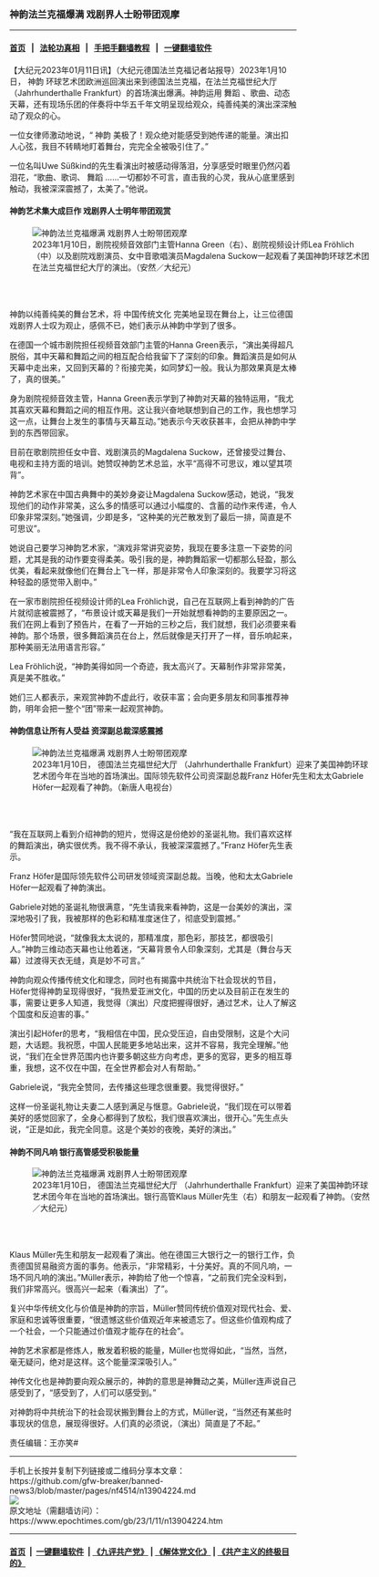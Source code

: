 ### 神韵法兰克福爆满 戏剧界人士盼带团观摩
------------------------

#### [首页](https://github.com/gfw-breaker/banned-news3/blob/master/README.md) &nbsp;&nbsp;|&nbsp;&nbsp; [法轮功真相](https://github.com/begood0513/basic/blob/master/README.md)  &nbsp;&nbsp;|&nbsp;&nbsp; [手把手翻墙教程](https://github.com/gfw-breaker/guides/wiki)  &nbsp;&nbsp;|&nbsp;&nbsp; [一键翻墙软件](https://github.com/gfw-breaker/nogfw/blob/master/README.md)  



<div><p>
 【大纪元2023年01月11日讯】（大纪元德国法兰克福记者站报导）2023年1月10日，
 <ok href="https://www.epochtimes.com/gb/tag/%E7%A5%9E%E9%9F%B5.html">
  神韵
 </ok>
 环球艺术团欧洲巡回演出来到德国法兰克福，在法兰克福世纪大厅（Jahrhunderthalle Frankfurt）的首场演出爆满。神韵运用
 <ok href="https://www.epochtimes.com/gb/tag/%E8%88%9E%E8%B9%88.html">
  舞蹈
 </ok>
 、歌曲、动态天幕，还有现场乐团的伴奏将中华五千年文明呈现给观众，纯善纯美的演出深深触动了观众的心。
</p>
<p>
 一位女律师激动地说，“
 <ok href="https://www.epochtimes.com/gb/tag/%E7%A5%9E%E9%9F%B5.html">
  神韵
 </ok>
 美极了！观众绝对能感受到她传递的能量。演出扣人心弦，我目不转睛地盯着舞台，完完全全被吸引住了。”
</p>
<p>
 一位名叫Uwe Süßkind的先生看演出时被感动得落泪，分享感受时眼里仍然闪着泪花，“歌曲、歌词、
 <ok href="https://www.epochtimes.com/gb/tag/%E8%88%9E%E8%B9%88.html">
  舞蹈
 </ok>
 ……一切都妙不可言，直击我的心灵，我从心底里感到触动，我被深深震撼了，太美了。”他说。
</p>
<h4>
 神韵艺术集大成巨作 戏剧界人士明年带团观赏
</h4>
<figure aria-describedby="caption-attachment-13904227" class="wp-caption aligncenter" id="attachment_13904227" style="width: 600px">
 <ok href="https://i.epochtimes.com/assets/uploads/2023/01/id13904227-2301101723022124.jpg" target="_blank">
  <img alt="神韵法兰克福爆满 戏剧界人士盼带团观摩" class="size-large wp-image-13904227" src="https://i.epochtimes.com/assets/uploads/2023/01/id13904227-2301101723022124-600x401.jpg" title="神韵法兰克福爆满 戏剧界人士盼带团观摩"/>
 </ok>
 <br/><figcaption class="wp-caption-text" id="caption-attachment-13904227">
  2023年1月10日，剧院视频音效部门主管Hanna Green（右）、剧院视频设计师Lea Fröhlich（中）以及剧院戏剧演员、女中音歌唱演员Magdalena Suckow一起观看了美国神韵环球艺术团在法兰克福世纪大厅的演出。（安然／大纪元）
 </figcaption><br/>
</figure><br/>
<p>
 神韵以纯善纯美的舞台艺术，将
 <ok href="https://www.epochtimes.com/gb/tag/%E4%B8%AD%E5%9B%BD%E4%BC%A0%E7%BB%9F%E6%96%87%E5%8C%96.html">
  中国传统文化
 </ok>
 完美地呈现在舞台上，让三位德国戏剧界人士叹为观止，感佩不已，她们表示从神韵中学到了很多。
</p>
<p>
 在德国一个城市剧院担任视频音效部门主管的Hanna Green表示，“演出美得超凡脱俗，其中天幕和舞蹈之间的相互配合给我留下了深刻的印象。舞蹈演员是如何从天幕中走出来，又回到天幕的？衔接完美，如同梦幻一般。我认为那效果真是太棒了，真的很美。”
</p>
<p>
 身为剧院视频音效主管，Hanna Green表示学到了神韵对天幕的独特运用，“我尤其喜欢天幕和舞蹈之间的相互作用。这让我兴奋地联想到自己的工作，我也想学习这一点，让舞台上发生的事情与天幕互动。”她表示今天收获甚丰，会把从神韵中学到的东西带回家。
</p>
<p>
 目前在歌剧院担任女中音、戏剧演员的Magdalena Suckow，还曾接受过舞台、电视和主持方面的培训。她赞叹神韵艺术总监，水平“高得不可思议，难以望其项背”。
</p>
<p>
 神韵艺术家在中国古典舞中的美妙身姿让Magdalena Suckow感动，她说，“我发现他们的动作非常美，这么多的情感可以通过小幅度的、含蓄的动作来传递，令人印象非常深刻。”她强调，少即是多，“这种美的光芒散发到了最后一排，简直是不可思议”。
</p>
<p>
 她说自己要学习神韵艺术家，“演戏非常讲究姿势，我现在要多注意一下姿势的问题，尤其是我的动作要变得柔美。吸引我的是，神韵舞蹈家一切都那么轻盈，那么优美，看起来就像他们在舞台上飞一样，那是非常令人印象深刻的。我要学习将这种轻盈的感觉带入剧中。”
</p>
<p>
 在一家市剧院担任视频设计师的Lea Fröhlich说，自己在互联网上看到神韵的广告片就彻底被震撼了，“布景设计或天幕是我们一开始就想看神韵的主要原因之一。我们在网上看到了预告片，在看了一开始的三秒之后，我们就想，我们必须要来看神韵。那个场景，很多舞蹈演员在台上，然后就像是天打开了一样，音乐响起来，那种美丽无法用语言形容。”
</p>
<p>
 Lea Fröhlich说，“神韵美得如同一个奇迹，我太高兴了。天幕制作非常非常美，真是美不胜收。”
</p>
<p>
 她们三人都表示，来观赏神韵不虚此行，收获丰富；会向更多朋友和同事推荐神韵，明年会把一整个“团”带来一起观赏神韵。
</p>
<h4>
 神韵信息让所有人受益 资深副总裁深感震撼
</h4>
<figure aria-describedby="caption-attachment-13904228" class="wp-caption aligncenter" id="attachment_13904228" style="width: 600px">
 <ok href="https://i.epochtimes.com/assets/uploads/2023/01/id13904228-2301101737122124.jpg" target="_blank">
  <img alt="神韵法兰克福爆满 戏剧界人士盼带团观摩" class="size-large wp-image-13904228" src="https://i.epochtimes.com/assets/uploads/2023/01/id13904228-2301101737122124-600x400.jpg" title="神韵法兰克福爆满 戏剧界人士盼带团观摩"/>
 </ok>
 <br/><figcaption class="wp-caption-text" id="caption-attachment-13904228">
  2023年1月10日，
  <ok href="https://www.epochtimes.com/gb/tag/%E5%BE%B7%E5%9B%BD%E6%B3%95%E5%85%B0%E5%85%8B%E7%A6%8F%E4%B8%96%E7%BA%AA%E5%A4%A7%E5%8E%85.html">
   德国法兰克福世纪大厅
  </ok>
  （Jahrhunderthalle Frankfurt）迎来了美国神韵环球艺术团今年在当地的首场演出。国际领先软件公司资深副总裁Franz Höfer先生和太太Gabriele Höfer一起观看了神韵。（新唐人电视台）
 </figcaption><br/>
</figure><br/>
<p>
 “我在互联网上看到介绍神韵的短片，觉得这是份绝妙的圣诞礼物。我们喜欢这样的舞蹈演出，确实很优秀。我不得不承认，我被深深震撼了。”Franz Höfer先生表示。
</p>
<p>
 Franz Höfer是国际领先软件公司研发领域资深副总裁。当晚，他和太太Gabriele Höfer一起观看了神韵演出。
</p>
<p>
 Gabriele对她的圣诞礼物很满意，“先生请我来看神韵，这是一台美妙的演出，深深地吸引了我，我被那样的色彩和精准度迷住了，彻底受到震撼。”
</p>
<p>
 Höfer赞同地说，“就像我太太说的，那精准度，那色彩，那技艺，都很吸引人。”神韵三维动态天幕也让他着迷，“天幕背景令人印象深刻，尤其是（舞台与天幕）过渡得天衣无缝，真是妙不可言。”
</p>
<p>
 神韵向观众传播传统文化和理念，同时也有揭露中共统治下社会现状的节目，Höfer觉得神韵呈现得很好，“我热爱亚洲文化，中国的历史以及目前正在发生的事，需要让更多人知道，我觉得（演出）尺度把握得很好，通过艺术，让人了解这个国度和反迫害的事。”
</p>
<p>
 演出引起Höfer的思考，“我相信在中国，民众受压迫，自由受限制，这是个大问题，大话题。我祝愿，中国人民能更多地站出来，这并不容易，我完全理解。”他说，“我们在全世界范围内也许要多朝这些方向考虑，更多的宽容，更多的相互尊重，我想，这不仅在中国，在全世界都会对人有帮助。”
</p>
<p>
 Gabriele说，“我完全赞同，去传播这些理念很重要。我觉得很好。”
</p>
<p>
 这样一份圣诞礼物让夫妻二人感到满足与惬意。Gabriele说，“我们现在可以带着美好的感觉回家了，全身心都得到了放松，我们很喜欢演出，很开心。”先生点头说，“正是如此，我完全同意。这是个美妙的夜晚，美好的演出。”
</p>
<h4>
 神韵不同凡响 银行高管感受积极能量
</h4>
<figure aria-describedby="caption-attachment-13904229" class="wp-caption aligncenter" id="attachment_13904229" style="width: 600px">
 <ok href="https://i.epochtimes.com/assets/uploads/2023/01/id13904229-2301101722592124.jpg" target="_blank">
  <img alt="神韵法兰克福爆满 戏剧界人士盼带团观摩" class="size-large wp-image-13904229" src="https://i.epochtimes.com/assets/uploads/2023/01/id13904229-2301101722592124-600x401.jpg" title="神韵法兰克福爆满 戏剧界人士盼带团观摩"/>
 </ok>
 <br/><figcaption class="wp-caption-text" id="caption-attachment-13904229">
  2023年1月10日，
  <ok href="https://www.epochtimes.com/gb/tag/%E5%BE%B7%E5%9B%BD%E6%B3%95%E5%85%B0%E5%85%8B%E7%A6%8F%E4%B8%96%E7%BA%AA%E5%A4%A7%E5%8E%85.html">
   德国法兰克福世纪大厅
  </ok>
  （Jahrhunderthalle Frankfurt）迎来了美国神韵环球艺术团今年在当地的首场演出。银行高管Klaus Müller先生（右）和朋友一起观看了神韵。（安然／大纪元）
 </figcaption><br/>
</figure><br/>
<p>
 Klaus Müller先生和朋友一起观看了演出。他在德国三大银行之一的银行工作，负责德国贸易融资方面的事务。他表示，“非常精彩，十分美好。真的不同凡响，一场不同凡响的演出。”Müller表示，神韵给了他一个惊喜，“之前我们完全没料到，我们非常高兴。很高兴一起来（看演出）了”。
</p>
<p>
 复兴中华传统文化与价值是神韵的宗旨，Müller赞同传统价值观对现代社会、爱、家庭和忠诚等很重要，“很遗憾这些价值观近年来被遗忘了。但这些价值观构成了一个社会，一个只能通过价值观才能存在的社会”。
</p>
<p>
 神韵艺术家都是修炼人，散发着积极的能量，Müller也觉得如此，“当然，当然，毫无疑问，绝对是这样。这个能量深深吸引人。”
</p>
<p>
 神传文化也是神韵要向观众展示的，神韵的意思是神舞动之美，Müller连声说自己感受到了，“感受到了，人们可以感受到。”
</p>
<p>
 对神韵将中共统治下的社会现状搬到舞台上的方式，Müller说，“当然还有某些时事现状的信息，展现得很好。人们真的必须说，（演出）简直是了不起。”
</p>
<p>
 责任编辑：王亦笑#
</p>
</div>
<hr/>
手机上长按并复制下列链接或二维码分享本文章：<br/>
https://github.com/gfw-breaker/banned-news3/blob/master/pages/nf4514/n13904224.md <br/>
<a href='https://github.com/gfw-breaker/banned-news3/blob/master/pages/nf4514/n13904224.md'><img src='https://github.com/gfw-breaker/banned-news3/blob/master/pages/nf4514/n13904224.md.png'/></a> <br/>
原文地址（需翻墙访问）：https://www.epochtimes.com/gb/23/1/11/n13904224.htm


------------------------
#### [首页](https://github.com/gfw-breaker/banned-news3/blob/master/README.md) &nbsp;|&nbsp; [一键翻墙软件](https://github.com/gfw-breaker/nogfw/blob/master/README.md) &nbsp;| [《九评共产党》](https://github.com/gfw-breaker/9ping.md/blob/master/README.md#九评之一评共产党是什么) | [《解体党文化》](https://github.com/gfw-breaker/jtdwh.md/blob/master/README.md) | [《共产主义的终极目的》](https://github.com/gfw-breaker/gczydzjmd.md/blob/master/README.md)


<img src='http://gfw-breaker.win/banned-news3/pages/nf4514/n13904224.md' width='0px' height='0px'/>